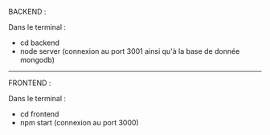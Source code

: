 BACKEND :

Dans le terminal :
- cd backend
- node server
(connexion au port 3001 ainsi qu'à la base de donnée mongodb)


________________________



FRONTEND :

Dans le terminal :
- cd frontend
- npm start
(connexion au port 3000)